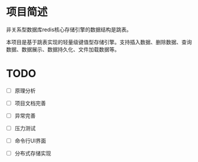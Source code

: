 # 项目简述

非关系型数据库redis核心存储引擎的数据结构是跳表。

本项目是基于跳表实现的轻量级键值型存储引擎。支持插入数据、删除数据、查询数据、数据展示、数据持久化、文件加载数据等。


# TODO
* [ ] 原理分析
* [ ] 项目文档完善
* [ ] 异常完善
* [ ] 压力测试
* [ ] 命令行UI界面
* [ ] 分布式存储实现

